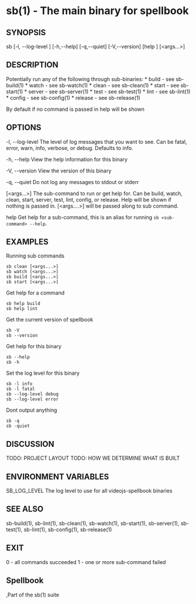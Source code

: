 # sb(1) - The main binary for spellbook

## SYNOPSIS

  sb [-l, --log-level <level>] [-h,--help] [-q,--quiet] [-V,--version]
     [help <sub-command>] <sub-command> [<args...>]

## DESCRIPTION

  Potentially run any of the following through sub-binaries:
    * build - see sb-build(1)
    * watch - see sb-watch(1)
    * clean - see sb-clean(1)
    * start - see sb-start(1)
    * server - see sb-server(1)
    * test - see sb-test(1)
    * lint - see sb-lint(1)
    * config - see sb-config(1)
    * release - see sb-release(1)

  By default if no command is passed in help will be shown

## OPTIONS

  -l, --log-level <level>
    The level of log messages that you want to see. Can be fatal, error,
    warn, info, verbose, or debug. Defaults to info.

  -h, --help
    View the help information for this binary

  -V, --version
    View the version of this binary

  -q, --quiet
    Do not log any messages to stdout or stderr

  <sub-command> [<args...>]
    The sub-command to run or get help for. Can be build, watch, clean, start, server, test,
    lint, config, or release. Help will be shown if nothing is passed in. [<args....>] will
    be passed along to sub command.

  help <sub-command>
    Get help for a sub-command, this is an alias for running `sb <sub-command> --help`.

## EXAMPLES

  Running sub commands

    sb clean [<args...>]
    sb watch [<args...>]
    sb build [<args...>]
    sb start [<args...>]

  Get help for a command

    sb help build
    sb help lint

  Get the current version of spellbook

    sb -V
    sb --version

  Get help for this binary

    sb --help
    sb -h

  Set the log level for this binary

    sb -l info
    sb -l fatal
    sb --log-level debug
    sb --log-level error

  Dont output anything

    sb -q
    sb -quiet

## DISCUSSION

  TODO: PROJECT LAYOUT
  TODO: HOW WE DETERMINE WHAT IS BUILT

## ENVIRONMENT VARIABLES

  SB_LOG_LEVEL
    The log level to use for all videojs-spellbook binaries

## SEE ALSO

  sb-build(1), sb-lint(1), sb-clean(1), sb-watch(1), sb-start(1), sb-server(1),
  sb-test(1), sb-lint(1), sb-config(1), sb-release(1)

## EXIT

  0 - all commands succeeded
  1 - one or more sub-command failed

## Spellbook

  ,Part of the sb(1) suite
